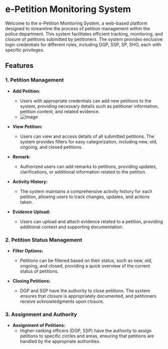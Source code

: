 # e-Petition Monitoring System

Welcome to the e-Petition Monitoring System, a web-based platform designed to streamline the process of petition management within the police department. This system facilitates efficient tracking, monitoring, and closure of petitions submitted by petitioners. The system provides exclusive login credentials for different roles, including DGP, SSP, SP, SHO, each with specific privileges.

## Features

### 1. Petition Management

- **Add Petition:**
  - Users with appropriate credentials can add new petitions to the system, providing necessary details such as petitioner information, petition content, and related evidence.
  - ![image](https://github.com/kambooosss/police/assets/89924142/639e87f4-2f80-4cb8-8296-a576b8997bcb)


- **View Petition:**
  - Users can view and access details of all submitted petitions. The system provides filters for easy categorization, including new, old, ongoing, and closed petitions.

- **Remark:**
  - Authorized users can add remarks to petitions, providing updates, clarifications, or additional information related to the petition.

- **Activity History:**
  - The system maintains a comprehensive activity history for each petition, allowing users to track changes, updates, and actions taken.

- **Evidence Upload:**
  - Users can upload and attach evidence related to a petition, providing additional context and supporting documentation.

### 2. Petition Status Management

- **Filter Options:**
  - Petitions can be filtered based on their status, such as new, old, ongoing, and closed, providing a quick overview of the current status of petitions.

- **Closing Petitions:**
  - DGP and SSP have the authority to close petitions. The system ensures that closure is appropriately documented, and petitioners receive acknowledgments upon closure.

### 3. Assignment and Authority

- **Assignment of Petitions:**
  - Higher-ranking officers (DGP, SSP) have the authority to assign petitions to specific circles and areas, ensuring that petitions are handled by the appropriate authorities.

